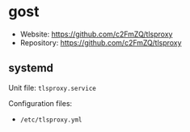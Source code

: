 # gost

* Website: https://github.com/c2FmZQ/tlsproxy
* Repository: https://github.com/c2FmZQ/tlsproxy

## systemd

Unit file: `tlsproxy.service`

Configuration files:
* `/etc/tlsproxy.yml`
